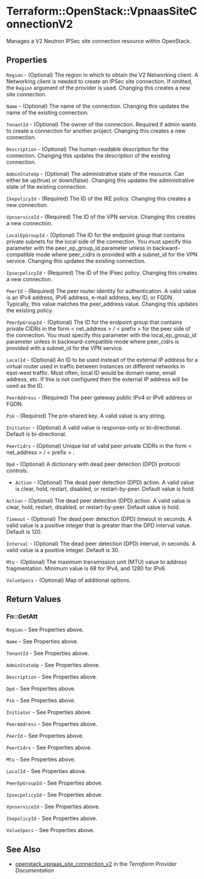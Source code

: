 # Terraform::OpenStack::VpnaasSiteConnectionV2

Manages a V2 Neutron IPSec site connection resource within OpenStack.

## Properties

`Region` - (Optional) The region in which to obtain the V2 Networking client.
A Networking client is needed to create an IPSec site connection. If omitted, the
`Region` argument of the provider is used. Changing this creates a new
site connection.

`Name` - (Optional) The name of the connection. Changing this updates the name of
the existing connection.

`TenantId` - (Optional) The owner of the connection. Required if admin wants to
create a connection for another project. Changing this creates a new connection.

`Description` - (Optional) The human-readable description for the connection.
Changing this updates the description of the existing connection.

`AdminStateUp` - (Optional) The administrative state of the resource. Can either be up(true) or down(false).
Changing this updates the administrative state of the existing connection.

`IkepolicyId` - (Required) The ID of the IKE policy. Changing this creates a new connection.

`VpnserviceId` - (Required) The ID of the VPN service. Changing this creates a new connection.

`LocalEpGroupId` - (Optional) The ID for the endpoint group that contains private subnets for the local side of the connection.
You must specify this parameter with the peer_ep_group_id parameter unless
in backward- compatible mode where peer_cidrs is provided with a subnet_id for the VPN service.
Changing this updates the existing connection.

`IpsecpolicyId` - (Required) The ID of the IPsec policy. Changing this creates a new connection.

`PeerId` - (Required) The peer router identity for authentication. A valid value is an IPv4 address, IPv6 address, e-mail address, key ID, or FQDN.
Typically, this value matches the peer_address value.
Changing this updates the existing policy.

`PeerEpGroupId` - (Optional) The ID for the endpoint group that contains private CIDRs in the form < net_address > / < prefix > for the peer side of the connection.
You must specify this parameter with the local_ep_group_id parameter unless in backward-compatible mode
where peer_cidrs is provided with a subnet_id for the VPN service.

`LocalId` - (Optional) An ID to be used instead of the external IP address for a virtual router used in traffic between instances on different networks in east-west traffic.
Most often, local ID would be domain name, email address, etc.
If this is not configured then the external IP address will be used as the ID.

`PeerAddress` - (Required) The peer gateway public IPv4 or IPv6 address or FQDN.

`Psk` - (Required) The pre-shared key. A valid value is any string.

`Initiator` - (Optional) A valid value is response-only or bi-directional. Default is bi-directional.

`PeerCidrs` - (Optional) Unique list of valid peer private CIDRs in the form < net_address > / < prefix > .

`Dpd` - (Optional) A dictionary with dead peer detection (DPD) protocol controls.
- `Action` - (Optional) The dead peer detection (DPD) action.
A valid value is clear, hold, restart, disabled, or restart-by-peer.
Default value is hold.

`Action` - (Optional) The dead peer detection (DPD) action.
A valid value is clear, hold, restart, disabled, or restart-by-peer.
Default value is hold.

`Timeout` - (Optional) The dead peer detection (DPD) timeout in seconds.
A valid value is a positive integer that is greater than the DPD interval value.
Default is 120.

`Interval` - (Optional) The dead peer detection (DPD) interval, in seconds.
A valid value is a positive integer.
Default is 30.

`Mtu` -  (Optional) The maximum transmission unit (MTU) value to address fragmentation.
Minimum value is 68 for IPv4, and 1280 for IPv6.

`ValueSpecs` - (Optional) Map of additional options.


## Return Values

### Fn::GetAtt

`Region` - See Properties above.

`Name` - See Properties above.

`TenantId` - See Properties above.

`AdminStateUp` - See Properties above.

`Description` - See Properties above.

`Dpd` - See Properties above.

`Psk` - See Properties above.

`Initiator` - See Properties above.

`PeerAddress` - See Properties above.

`PeerId` - See Properties above.

`PeerCidrs` - See Properties above.

`Mtu` - See Properties above.

`LocalId` - See Properties above.

`PeerEpGroupId` - See Properties above.

`IpsecpolicyId` - See Properties above.

`VpnserviceId` - See Properties above.

`IkepolicyId` - See Properties above.

`ValueSpecs` - See Properties above.

## See Also

* [openstack_vpnaas_site_connection_v2](https://www.terraform.io/docs/providers/openstack/r/vpnaas_site_connection_v2.html) in the _Terraform Provider Documentation_